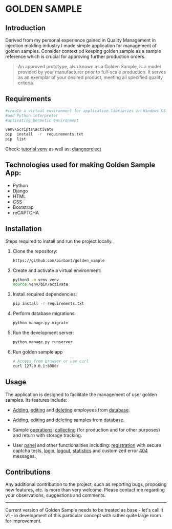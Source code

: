 # GOLDEN SAMPLE

## Introduction
Derived from my personal experience gained in Quality Management in injection molding industry I made simple application for management of golden samples. 
Consider context od keeping golden sample as a sample reference which is crucial for approving further production orders.

> An approved prototype, also known as a Golden Sample, is a model provided by your manufacturer prior to full-scale production. 
> It serves as an exemplar of your desired product, meeting all specified quality criteria. 

## Requirements
```bash
#create a virtual environment for application libriaries in Windows OS:
#add Python interpreter
#activating hermetic environment

venv\Scripts\activate
pip  install  -r  requirements.txt
pip  list
```
Check: [tutorial venv](https://docs.python.org/3/tutorial/venv.html)
as well as: [djangoproject](https://www.djangoproject.com/) 

## Technologies used for making Golden Sample App:

- Python
- Django
- HTML
- CSS
- Bootstrap
- reCAPTCHA 

## Installation

Steps required to install and run the project locally.

1. Clone the repository:
	
    ```bash
    https://github.com/birbant/golden_sample
    ```
2. Create and activate a virtual environment:

    ```bash
    python3 -m venv venv
    source venv/bin/activate
    ```

3. Install required dependencies:

    ```bash
    pip install -r requirements.txt
    ```

4. Perform database migrations:

    ```bash
    python manage.py migrate
    ```

5. Run the development server:

    ```bash
    python manage.py runserver
    ```
   
6. Run golden sample app 
   ```bash
   # Access from browser or use curl
   curl 127.0.0.1:8000/
    ```
## Usage
The application is designed to facilitate the management of user golden samples. 
Its features include:

- [Adding](/static/read-me-photos/emp%20add.png),
[editing](/static/read-me-photos/emp%20edd.png) and 
[deleting](/static/read-me-photos/emp%20del.png) employees from [database](/static/read-me-photos/emplo.png).

- [Adding](/static/read-me-photos/sam%20add.png),
[editing](/static/read-me-photos/sam%20upd.png) and 
[deleting](/static/read-me-photos/sam%20del.png) samples from [database](/static/read-me-photos/samp.png).

- Sample [operations](/static/read-me-photos/ope.png): [collecting](/static/read-me-photos/sam%20add.png) 
(for production and for other purposes) and return with storage tracking. 
- User [panel](/static/read-me-photos/dashboard.png) and other functionalities including: [registration](/static/read-me-photos/register.png) with 
secure captcha tests, [login](/static/read-me-photos/login.png), [logout](/static/read-me-photos/logout.png), 
[statistics](/static/read-me-photos/stat.png) and customized error [404](/static/read-me-photos/404.png) messages.

## Contributions
Any additional contribution to the project, such as reporting bugs, proposing new features, etc. is more 
than very welcome. Please contact me regarding your observations, suggestions and comments.
- - - - - - 
Current version of Golden Sample needs to be treated as base - let's call it v1 - in development of this 
particular concept with rather quite large room for improvement. 